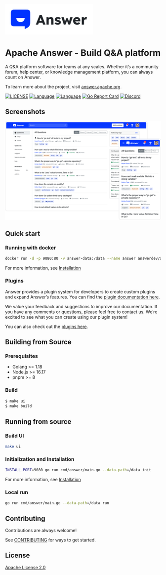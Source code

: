 <a href="https://answer.apache.org">
    <img alt="logo" src="docs/img/logo.svg" height="99px">
</a>

# Apache Answer - Build Q&A platform

A Q&A platform software for teams at any scales. Whether it’s a community forum, help center, or knowledge management platform, you can always count on Answer.

To learn more about the project, visit [answer.apache.org](https://answer.apache.org).

[![LICENSE](https://img.shields.io/github/license/apache/incubator-answer)](https://github.com/apache/incubator-answer/blob/main/LICENSE)
[![Language](https://img.shields.io/badge/language-go-blue.svg)](https://golang.org/)
[![Language](https://img.shields.io/badge/language-react-blue.svg)](https://reactjs.org/)
[![Go Report Card](https://goreportcard.com/badge/github.com/apache/incubator-answer)](https://goreportcard.com/report/github.com/apache/incubator-answer)
[![Discord](https://img.shields.io/badge/discord-chat-5865f2?logo=discord&logoColor=f5f5f5)](https://discord.gg/Jm7Y4cbUej)

## Screenshots

![screenshot](docs/img/screenshot.png)

## Quick start

### Running with docker

```bash
docker run -d -p 9080:80 -v answer-data:/data --name answer answerdev/answer:latest
```

For more information, see [Installation](https://answer.apache.org/docs/installation)

### Plugins

Answer provides a plugin system for developers to create custom plugins and expand Answer’s features. You can find the [plugin documentation here](https://answer.apache.org/docs/development/extending/).

We value your feedback and suggestions to improve our documentation. If you have any comments or questions, please feel free to contact us. We’re excited to see what you can create using our plugin system!

You can also check out the [plugins here](https://github.com/apache/incubator-answer-plugins).

## Building from Source

### Prerequisites
- Golang >= 1.18
- Node.js >= 16.17
- pnpm >= 8

### Build
```bash
$ make ui
$ make build
```

## Running from source

### Build UI

```bash
make ui
```

### Initialization and Installation

```bash
INSTALL_PORT=9080 go run cmd/answer/main.go --data-path=/data init
```

For more information, see [Installation](https://answer.apache.org/docs/installation)

### Local run

```bash
go run cmd/answer/main.go --data-path=/data run
```

## Contributing

Contributions are always welcome!

See [CONTRIBUTING](https://answer.apache.org/docs/development/contributing/) for ways to get started.

## License

[Apache License 2.0](https://github.com/apache/incubator-answer/blob/main/LICENSE)
